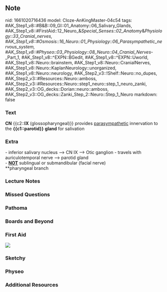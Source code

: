 ## Note
nid: 1661020716436
model: Cloze-AnKingMaster-04c54
tags: #AK_Step1_v8::#B&B::09_GI::01_Anatomy::06_Salivary_Glands, #AK_Step1_v8::#FirstAid::12_Neuro_&_Special_Senses::02_Anatomy_&_Physiology::33_Cranial_nerves, #AK_Step1_v8::#Osmosis::16_Neuro::01_Physiology::06_Parasympathetic_nervous_system, #AK_Step1_v8::#Physeo::03_Physiology::08_Neuro::04_Cranial_Nerves_-_Part_1, #AK_Step1_v8::^EXPN::BGedit, #AK_Step1_v8::^EXPN::Uworld, #AK_Step1_v8::Neuro::brainstem, #AK_Step1_v8::Neuro::CranialNerves, #AK_Step1_v8::Neuro::KaplanNeurology::unorganized, #AK_Step1_v8::Neuro::neurology, #AK_Step2_v3::!Shelf::Neuro::no_dupes, #AK_Step2_v3::#Resources::Neuro::amboss, #AK_Step2_v3::#Resources::Neuro::step1_neuro::step_1_neuro_zanki, #AK_Step2_v3::OG_decks::Dorian::neuro::amboss, #AK_Step2_v3::OG_decks::Zanki_Step_2::Neuro::Step_1_Neuro
markdown: false

### Text
<div>
  <b>CN</b> {{c2::<b>IX</b> (glossopharyngeal)}} provides
  <u>parasympathetic</u> innervation to the <b>{{c1::parotid}}</b>
  <b>gland</b> for salivation
</div>

### Extra
<div>
  - inferior salivary nucleus --> CN IX --> Otic ganglion -
  travels with auriculotemporal nerve --> parotid gland
</div>- <u style="font-weight: bold;">NOT</u> sublingual or
submandibular (facial nerve)
<div>
  **pharyngeal branch
</div>

### Lecture Notes


### Missed Questions


### Pathoma


### Boards and Beyond


### First Aid
<img src="tmpxXWTnw.png">

### Sketchy


### Physeo


### Additional Resources


